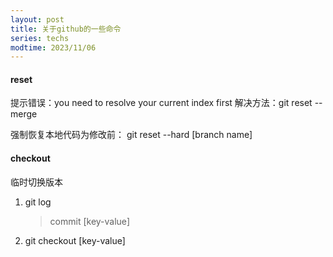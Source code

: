 ```yaml
---
layout: post
title: 关于github的一些命令
series: techs
modtime: 2023/11/06
---
```


#### reset

提示错误：you need to resolve your current index first
解决方法：git reset --merge

强制恢复本地代码为修改前：
git reset --hard [branch name]

#### checkout

临时切换版本

1. git log
    > commit [key-value]
2. git checkout [key-value]
